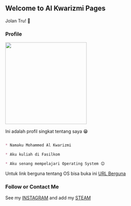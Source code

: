 ## Welcome to Al Kwarizmi Pages

Jolan Tru! 🙏

### Profile

<img src="https://acakadul.files.wordpress.com/2013/08/makara-ui-fasilkom.png" width="256">

Ini adalah profil singkat tentang saya 😁

```markdown

* Namaku Mohammed Al Kwarizmi

* Aku kuliah di Fasilkom

* Aku senang mempelajari Operating System 😊

```
Untuk link berguna tentang OS bisa buka ini [URL Berguna](URLs/)

### Follow or Contact Me

See my [INSTAGRAM](https://instagram.com/alkwrzm) and add my [STEAM](https://steamcommunity.com/id/alkwrzm)
